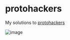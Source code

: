 # protohackers

My solutions to [protohackers](https://protohackers.com/)

![image](https://github.com/theredditbandit/protohackers/assets/85390033/358982a5-ec14-460d-9ad1-7552d14c09d2)
